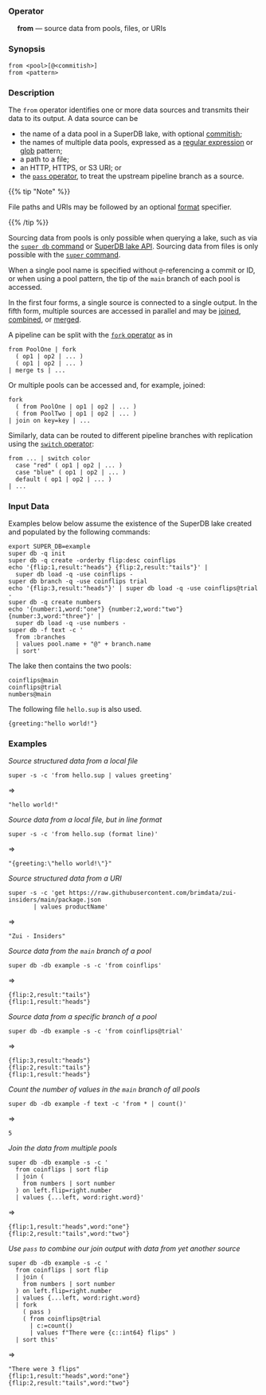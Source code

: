 ### Operator

&emsp; **from** &mdash; source data from pools, files, or URIs

### Synopsis

```
from <pool>[@<commitish>]
from <pattern>
```
### Description

The `from` operator identifies one or more data sources and transmits
their data to its output.  A data source can be
* the name of a data pool in a SuperDB lake, with optional [commitish](../../commands/super-db.md#commitish);
* the names of multiple data pools, expressed as a [regular expression](../search-expressions.md#regular-expressions) or [glob](../search-expressions.md#globs) pattern;
* a path to a file;
* an HTTP, HTTPS, or S3 URI; or
* the [`pass` operator](pass.md), to treat the upstream pipeline branch as a source.

{{% tip "Note" %}}

File paths and URIs may be followed by an optional [format](../../commands/super.md#input-formats) specifier.

{{% /tip %}}

Sourcing data from pools is only possible when querying a lake, such as
via the [`super db` command](../../commands/super-db.md) or
[SuperDB lake API](../../lake/api.md). Sourcing data from files is only possible
with the [`super` command](../../commands/super.md).

When a single pool name is specified without `@`-referencing a commit or ID, or
when using a pool pattern, the tip of the `main` branch of each pool is
accessed.

In the first four forms, a single source is connected to a single output.
In the fifth form, multiple sources are accessed in parallel and may be
[joined](join.md), [combined](combine.md), or [merged](merge.md).

A pipeline can be split with the [`fork` operator](fork.md) as in
```
from PoolOne | fork
  ( op1 | op2 | ... )
  ( op1 | op2 | ... )
| merge ts | ...
```

Or multiple pools can be accessed and, for example, joined:
```
fork
  ( from PoolOne | op1 | op2 | ... )
  ( from PoolTwo | op1 | op2 | ... )
| join on key=key | ...
```

Similarly, data can be routed to different pipeline branches with replication
using the [`switch` operator](switch.md):
```
from ... | switch color
  case "red" ( op1 | op2 | ... )
  case "blue" ( op1 | op2 | ... )
  default ( op1 | op2 | ... )
| ...
```

### Input Data

Examples below below assume the existence of the SuperDB lake created and populated
by the following commands:

```mdtest-command
export SUPER_DB=example
super db -q init
super db -q create -orderby flip:desc coinflips
echo '{flip:1,result:"heads"} {flip:2,result:"tails"}' |
  super db load -q -use coinflips -
super db branch -q -use coinflips trial
echo '{flip:3,result:"heads"}' | super db load -q -use coinflips@trial -
super db -q create numbers
echo '{number:1,word:"one"} {number:2,word:"two"} {number:3,word:"three"}' |
  super db load -q -use numbers -
super db -f text -c '
  from :branches
  | values pool.name + "@" + branch.name
  | sort'
```

The lake then contains the two pools:

```mdtest-output
coinflips@main
coinflips@trial
numbers@main
```

The following file `hello.sup` is also used.

```mdtest-input hello.sup
{greeting:"hello world!"}
```

### Examples

_Source structured data from a local file_

```mdtest-command
super -s -c 'from hello.sup | values greeting'
```
=>
```mdtest-output
"hello world!"
```

_Source data from a local file, but in line format_
```mdtest-command
super -s -c 'from hello.sup (format line)'
```
=>
```mdtest-output
"{greeting:\"hello world!\"}"
```

_Source structured data from a URI_
```
super -s -c 'get https://raw.githubusercontent.com/brimdata/zui-insiders/main/package.json
       | values productName'
```
=>
```
"Zui - Insiders"
```

_Source data from the `main` branch of a pool_
```mdtest-command
super db -db example -s -c 'from coinflips'
```
=>
```mdtest-output
{flip:2,result:"tails"}
{flip:1,result:"heads"}
```

_Source data from a specific branch of a pool_
```mdtest-command
super db -db example -s -c 'from coinflips@trial'
```
=>
```mdtest-output
{flip:3,result:"heads"}
{flip:2,result:"tails"}
{flip:1,result:"heads"}
```

_Count the number of values in the `main` branch of all pools_
```mdtest-command
super db -db example -f text -c 'from * | count()'
```
=>
```mdtest-output
5
```
_Join the data from multiple pools_
```mdtest-command
super db -db example -s -c '
  from coinflips | sort flip
  | join (
    from numbers | sort number
  ) on left.flip=right.number
  | values {...left, word:right.word}'
```
=>
```mdtest-output
{flip:1,result:"heads",word:"one"}
{flip:2,result:"tails",word:"two"}
```

_Use `pass` to combine our join output with data from yet another source_
```mdtest-command
super db -db example -s -c '
  from coinflips | sort flip
  | join (
    from numbers | sort number
  ) on left.flip=right.number
  | values {...left, word:right.word}
  | fork
    ( pass )
    ( from coinflips@trial
      | c:=count()
      | values f"There were {c::int64} flips" )
  | sort this'
```
=>
```mdtest-output
"There were 3 flips"
{flip:1,result:"heads",word:"one"}
{flip:2,result:"tails",word:"two"}
```
